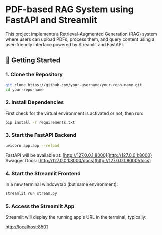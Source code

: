 
# PDF-based RAG System using FastAPI and Streamlit

This project implements a Retrieval-Augmented Generation (RAG) system where users can upload PDFs, process them, and query content using a user-friendly interface powered by Streamlit and FastAPI.

## 🚀 Getting Started

### 1. Clone the Repository

```bash
git clone https://github.com/your-username/your-repo-name.git
cd your-repo-name
````

### 2. Install Dependencies

First check for the virtual environment is activated or not, then run:

```bash
pip install -r requirements.txt
```

### 3. Start the FastAPI Backend

```bash
uvicorn app:app --reload
```

FastAPI will be available at:
[http://127.0.0.1:8000](http://127.0.0.1:8000)
Swagger Docs: [http://127.0.0.1:8000/docs](http://127.0.0.1:8000/docs)

### 4. Start the Streamlit Frontend

In a new terminal window/tab (but same environment):

```bash
streamlit run stream.py
```

### 5. Access the Streamlit App

Streamlit will display the running app's URL in the terminal, typically:

[http://localhost:8501](http://localhost:8501)

